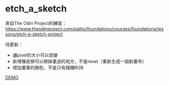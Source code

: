 # etch_a_sketch

來自The Odin Project的練習：https://www.theodinproject.com/paths/foundations/courses/foundations/lessons/etch-a-sketch-project

待更新：
- 讓pixel的大小可以改變
- 新增橡皮擦可以擦掉畫過的地方，不是reset（重新生成一個新畫布）
- 增加畫筆的顏色，不是只有隨機RGB

[DEMO](https://simonecheng.github.io/etch_a_sketch/)